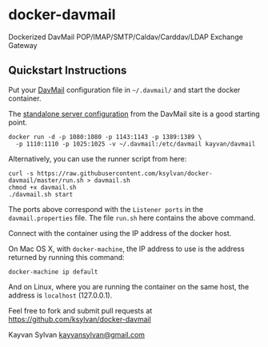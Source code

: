 # docker-davmail

Dockerized DavMail POP/IMAP/SMTP/Caldav/Carddav/LDAP Exchange Gateway

## Quickstart Instructions

Put your [DavMail](http://davmail.sourceforge.net/) configuration file in
`~/.davmail/` and start the docker container.

The [standalone server configuration](http://davmail.sourceforge.net/serversetup.html)
from the DavMail site is a good starting point.

    docker run -d -p 1080:1080 -p 1143:1143 -p 1389:1389 \
      -p 1110:1110 -p 1025:1025 -v ~/.davmail:/etc/davmail kayvan/davmail

Alternatively, you can use the runner script from here:

    curl -s https://raw.githubusercontent.com/ksylvan/docker-davmail/master/run.sh > davmail.sh
    chmod +x davmail.sh
    ./davmail.sh start

The ports above correspond with the `Listener ports` in the `davmail.properties`
file. The file `run.sh` here contains the above command.

Connect with the container using the IP address of the docker host.

On Mac OS X, with `docker-machine`, the IP address to use is the address
returned by running this command:

    docker-machine ip default

And on Linux, where you are running the container on the same host, the address
is `localhost` (127.0.0.1).

Feel free to fork and submit pull requests at https://github.com/ksylvan/docker-davmail

Kayvan Sylvan <kayvansylvan@gmail.com>
